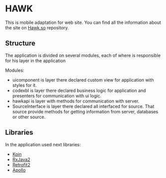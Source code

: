 # HAWK #

This is mobile adaptation for web site. You can find all the information about the site on [Hawk.so](https://github.com/codex-team/hawk) repository.

## Structure ##

The application is divided on several modules, each of where is responsible for his layer in the application

Modules:
* uicomponent is layer there declared custom view for application with styles for it.
* codexbl is layer there declared business logic for application and presenters for communication with ui logic.
* hawkapi is layer with methods for communication with server.
* SourceInterface is layer there declared all interfaced for source. That source provide methods for getting information from server, databases or other source.

 

## Libraries ##

In the application used next libraries:
* [Koin](https://github.com/InsertKoinIO/koin)
* [RxJava2](https://github.com/ReactiveX/RxJava)
* [Retrofit2](https://github.com/square/retrofit)
* [Apollo](https://github.com/apollographql/apollo-android)

